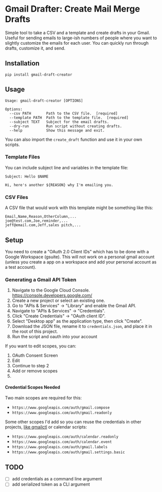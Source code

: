 # Gmail Drafter: Create Mail Merge Drafts

Simple tool to take a CSV and a template and create drafts in your Gmail. Useful for sending emails to large-ish numbers
of people where you want to slightly customize the emails for each user. You can quickly run through drafts, customize it, and send.

## Installation

```shell
pip install gmail-draft-creator
```

## Usage

```shell
Usage: gmail-draft-creator [OPTIONS]

Options:
  --csv PATH       Path to the CSV file.  [required]
  --template PATH  Path to the template file.  [required]
  --subject TEXT   Subject for the email drafts.
  --dry-run        Run script without creating drafts.
  --help           Show this message and exit.
```

You can also import the `create_draft` function and use it in your own scripts.

### Template Files

You can include subject line and variables in the template file:

```text
Subject: Hello $NAME

Hi, here's another ${REASON} why I'm emailing you.
```

### CSV Files

A CSV file that would work with this template might be something like this:

```
Email,Name,Reason,OtherColumn,...
joe@test.com,Joe,reminder,...
jeff@email.com,Jeff,sales pitch,...
```

## Setup

You need to create a "OAuth 2.0 Client IDs" which has to be done with a Google Workspace (gsuite). This will not work on a personal gmail account (unless you create a app on a workspace and add your personal account as a test account).

### Generating a Gmail API Token

1. Navigate to the Google Cloud Console. https://console.developers.google.com/
2. Create a new project or select an existing one.
3. Go to "APIs & Services" -> "Library" and enable the Gmail API.
4. Navigate to "APIs & Services" -> "Credentials".
5. Click "Create Credentials" -> "OAuth client ID".
6. Select "Desktop app" as the application type, then click "Create".
7. Download the JSON file, rename it to `credentials.json`, and place it in the root of this project.
8. Run the script and oauth into your account

If you want to edit scopes, you can:

1. OAuth Consent Screen
2. Edit
3. Continue to step 2
4. Add or remove scopes
5.

#### Credential Scopes Needed

Two main scopes are required for this:

* `https://www.googleapis.com/auth/gmail.compose`
* `https://www.googleapis.com/auth/gmail.readonly`

Some other scopes I'd add so you can reuse the credentials in other projects, [like gmailctl](https://github.com/mbrt/gmailctl) or calendar scripts:

* `https://www.googleapis.com/auth/calendar.readonly`
* `https://www.googleapis.com/auth/calendar.event`
* `https://www.googleapis.com/auth/gmail.labels`
* `https://www.googleapis.com/auth/gmail.settings.basic`

## TODO

- [ ] add credentials as a command line argument
- [ ] add serialized token as a CLI argument
